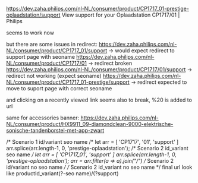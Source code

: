 
https://dev.zaha.philips.com/nl-NL/consumer/product/CP1717_01-prestige-oplaadstation/support
View support for your Oplaadstation CP1717/01 | Philips


seems to work now

but there are some issues in redirect:
https://dev.zaha.philips.com/nl-NL/consumer/product/CP1717_01/support -> would expect redirect to support page with seoname
https://dev.zaha.philips.com/nl-NL/consumer/product/CP1717/01 -> redirect broken
https://dev.zaha.philips.com/nl-NL/consumer/product/CP1717/01/support -> redirect not working (expect seoname)
https://dev.zaha.philips.com/nl-NL/consumer/product/CP1717_01-prestige/support -> redirect expected to move to suport page with correct seoname


and clicking on a recently viewed link seems also to break, %20 is added to url


same for accessories banner: https://dev.zaha.philips.com/nl-NL/consumer/product/HX9911_09-diamondclean-9000-elektrische-sonische-tandenborstel-met-app-zwart


/*
    Scenario 1
    id/variant
    seo name
/*
let arr = [ 'CP1717', '01', 'support' ]
arr.splice(arr.length-1, 0, 'prestige-oplaadstation');
/*
    Scenario 2
    id_variant
    seo name
*/
let arr = [ 'CP1717_01', 'support' ]
arr.splice(arr.length-1, 0, 'prestige-oplaadstation');
arr = arr.filter(a => a).join("/")
/*
    Scenario 2
    id/variant
    no seo name
*/
/*
    Scenario 2
    id_variant
    no seo name
*/
final url look like
productId_variant(?-seo name)/(?support)
